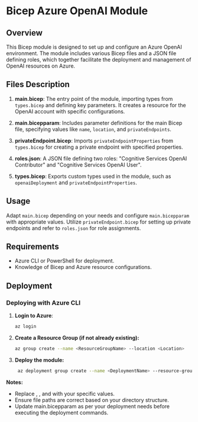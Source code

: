 # Bicep Azure OpenAI Module

## Overview

This Bicep module is designed to set up and configure an Azure OpenAI environment. The module includes various Bicep files and a JSON file defining roles, which together facilitate the deployment and management of OpenAI resources on Azure.

## Files Description

1. **main.bicep**: The entry point of the module, importing types from `types.bicep` and defining key parameters. It creates a resource for the OpenAI account with specific configurations.

2. **main.bicepparam**: Includes parameter definitions for the main Bicep file, specifying values like `name`, `location`, and `privateEndpoints`.

3. **privateEndpoint.bicep**: Imports `privateEndpointProperties` from `types.bicep` for creating a private endpoint with specified properties.

4. **roles.json**: A JSON file defining two roles: "Cognitive Services OpenAI Contributor" and "Cognitive Services OpenAI User".

5. **types.bicep**: Exports custom types used in the module, such as `openaiDeployment` and `privateEndpointProperties`.

## Usage

Adapt `main.bicep` depending on your needs and configure `main.bicepparam` with appropriate values. Utilize `privateEndpoint.bicep` for setting up private endpoints and refer to `roles.json` for role assignments.

## Requirements

- Azure CLI or PowerShell for deployment.
- Knowledge of Bicep and Azure resource configurations.

## Deployment

### Deploying with Azure CLI

1. **Login to Azure**:

   ```bash
   az login
   ```

2. **Create a Resource Group (if not already existing):**

   ```bash
   az group create --name <ResourceGroupName> --location <Location>
   ```

3. **Deploy the module:**

   ```bash
    az deployment group create --name <DeploymentName> --resource-group <ResourceGroupName> --template-file ./main.bicep --parameters ./main.bicepparam

**Notes:**

- Replace <ResourceGroupName>, <Location>, and <DeploymentName> with your specific values.
- Ensure file paths are correct based on your directory structure.
- Update main.bicepparam as per your deployment needs before executing the deployment commands.
